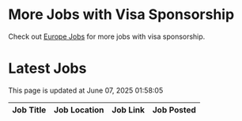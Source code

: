 # More Jobs with Visa Sponsorship

Check out [Europe Jobs](https://github.com/sureshparimi/europejobs#latest-jobs) for more jobs with visa sponsorship.

# Latest Jobs

This page is updated at June 07, 2025 01:58:05

| Job Title | Job Location | Job Link | Job Posted |
| --- | --- | --- | --- |
